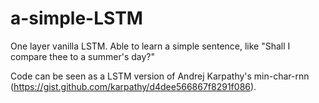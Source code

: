 # a-simple-LSTM

One layer vanilla LSTM. 
Able to learn a simple sentence, like "Shall I compare thee to a summer's day?"

Code can be seen as a LSTM version of Andrej Karpathy's min-char-rnn (https://gist.github.com/karpathy/d4dee566867f8291f086). 
